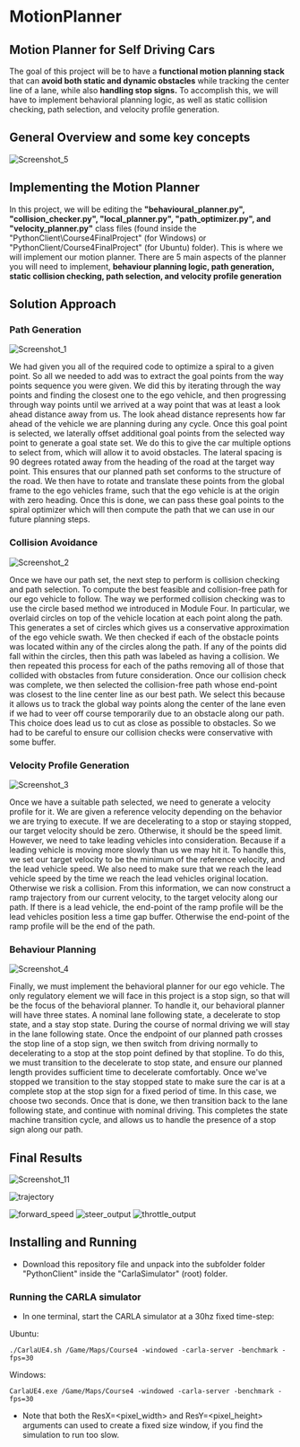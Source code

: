 # MotionPlanner
## Motion Planner for Self Driving Cars


The goal of this project will be to have a **functional motion planning stack** that can **avoid both static and dynamic obstacles** while tracking the center line of a lane, while also **handling stop signs.** To accomplish this, we will have to implement behavioral planning logic, as well as static collision checking, path selection, and velocity profile generation.

## General Overview and some key concepts
![Screenshot_5](https://user-images.githubusercontent.com/30608533/63599391-29641000-c5ca-11e9-9a7d-e58788e5838b.jpg)

## Implementing the Motion Planner
In this project, we will be editing the **"behavioural_planner.py", "collision_checker.py", "local_planner.py", "path_optimizer.py", and "velocity_planner.py"** class files (found inside the "PythonClient\Course4FinalProject" (for Windows) or "PythonClient/Course4FinalProject" (for Ubuntu) folder). This is where we will implement our motion planner. There are 5 main aspects of the planner you will need to implement, **behaviour planning logic, path generation, static collision checking, path selection, and velocity profile generation**

## Solution Approach

### Path Generation

![Screenshot_1](https://user-images.githubusercontent.com/30608533/63599898-2ddcf880-c5cb-11e9-9e9f-9db5396b37e5.jpg)

<p>
   We had given you all of the required code to optimize a spiral to a given point. So all we needed to add was to extract the goal points from the way points sequence you were given. We did this by iterating through the way points and finding the closest one to the ego vehicle, and then progressing through way points until we arrived at a way point that was at least a look ahead distance away from us. The look ahead distance represents how far ahead of the vehicle we are planning during any cycle. Once this goal point is selected, we laterally offset additional goal points from the selected way point to generate a goal state set. We do this to give the car multiple options to select from, which will allow it to avoid obstacles. The lateral spacing is 90 degrees rotated away from the heading of the road at the target way point. This ensures that our planned path set conforms to the structure of the road. We then have to rotate and translate these points from the global frame to the ego vehicles frame, such that the ego vehicle is at the origin with zero heading. Once this is done, we can pass these goal points to the spiral optimizer which will then compute the path that we can use in our future planning steps.
  
</p>

### Collision Avoidance

![Screenshot_2](https://user-images.githubusercontent.com/30608533/63600422-371a9500-c5cc-11e9-9524-e4cdc2f11e8b.jpg)

<p>
   Once we have our path set, the next step to perform is collision checking and path selection. To compute the best feasible and collision-free path for our ego vehicle to follow. The way we performed collision checking was to use the circle based method we introduced in Module Four. In particular, we overlaid circles on top of the vehicle location at each point along the path. This generates a set of circles which gives us a conservative approximation of the ego vehicle swath. We then checked if each of the obstacle points was located within any of the circles along the path. If any of the points did fall within the circles, then this path was labeled as having a collision. We then repeated this process for each of the paths removing all of those that collided with obstacles from future consideration. Once our collision check was complete, we then selected the collision-free path whose end-point was closest to the line center line as our best path. We select this because it allows us to track the global way points along the center of the lane even if we had to veer off course temporarily due to an obstacle along our path. This choice does lead us to cut as close as possible to obstacles. So we had to be careful to ensure our collision checks were conservative with some buffer.
</p>

### Velocity Profile Generation

![Screenshot_3](https://user-images.githubusercontent.com/30608533/63600434-3c77df80-c5cc-11e9-8845-042bee7af9fe.jpg)

<p>
   Once we have a suitable path selected, we need to generate a velocity profile for it. We are given a reference velocity depending on the behavior we are trying to execute. If we are decelerating to a stop or staying stopped, our target velocity should be zero. Otherwise, it should be the speed limit. However, we need to take leading vehicles into consideration. Because if a leading vehicle is moving more slowly than us we may hit it. To handle this, we set our target velocity to be the minimum of the reference velocity, and the lead vehicle speed. We also need to make sure that we reach the lead vehicle speed by the time we reach the lead vehicles original location. Otherwise we risk a collision. From this information, we can now construct a ramp trajectory from our current velocity, to the target velocity along our path. If there is a lead vehicle, the end-point of the ramp profile will be the lead vehicles position less a time gap buffer. Otherwise the end-point of the ramp profile will be the end of the path.
   
</p>

### Behaviour Planning

![Screenshot_4](https://user-images.githubusercontent.com/30608533/63600441-413c9380-c5cc-11e9-9d7f-e11618b2f996.jpg)

<p>
   Finally, we must implement the behavioral planner for our ego vehicle. The only regulatory element we will face in this project is a stop sign, so that will be the focus of the behavioral planner. To handle it, our behavioral planner will have three states. A nominal lane following state, a decelerate to stop state, and a stay stop state. During the course of normal driving we will stay in the lane following state. Once the endpoint of our planned path crosses the stop line of a stop sign, we then switch from driving normally to decelerating to a stop at the stop point defined by that stopline. To do this, we must transition to the decelerate to stop state, and ensure our planned length provides sufficient time to decelerate comfortably. Once we've stopped we transition to the stay stopped state to make sure the car is at a complete stop at the stop sign for a fixed period of time. In this case, we choose two seconds. Once that is done, we then transition back to the lane following state, and continue with nominal driving. This completes the state machine transition cycle, and allows us to handle the presence of a stop sign along our path.

</p>

## Final Results

![Screenshot_11](https://user-images.githubusercontent.com/30608533/63600723-c58f1680-c5cc-11e9-97e3-e299142ddca9.jpg)

![trajectory](https://user-images.githubusercontent.com/30608533/63600798-e9eaf300-c5cc-11e9-941f-bb0437b7b519.png)


![forward_speed](https://user-images.githubusercontent.com/30608533/63600935-2ae30780-c5cd-11e9-9687-4288d4f2ab38.png)
![steer_output](https://user-images.githubusercontent.com/30608533/63600936-2e768e80-c5cd-11e9-824d-59779d0a4e54.png)
![throttle_output](https://user-images.githubusercontent.com/30608533/63600951-33d3d900-c5cd-11e9-9ecd-8c8db06de30d.png)



## Installing and Running

- Download this repository file and unpack into the subfolder folder "PythonClient" inside the "CarlaSimulator" (root) folder.

### Running the CARLA simulator

- In one terminal, start the CARLA simulator at a 30hz fixed time-step:

Ubuntu:

```console
./CarlaUE4.sh /Game/Maps/Course4 -windowed -carla-server -benchmark -fps=30
```

Windows:

```console
CarlaUE4.exe /Game/Maps/Course4 -windowed -carla-server -benchmark -fps=30
```

- Note that both the ResX=<pixel_width> and ResY=<pixel_height> arguments can used to create a fixed size window, if you find the simulation to run too slow.

